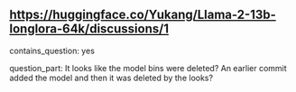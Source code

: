 ## https://huggingface.co/Yukang/Llama-2-13b-longlora-64k/discussions/1

contains_question: yes

question_part: It looks like the model bins were deleted? An earlier commit added the model and then it was deleted by the looks?